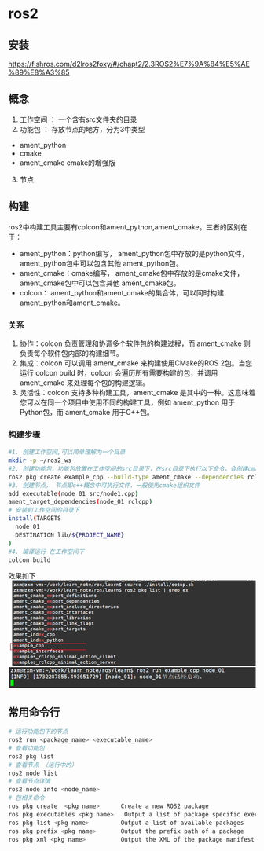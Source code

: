 # ros2
## 安装
https://fishros.com/d2lros2foxy/#/chapt2/2.3ROS2%E7%9A%84%E5%AE%89%E8%A3%85
## 概念
1. 工作空间 ： 一个含有src文件夹的目录
2. 功能包 ： 存放节点的地方，分为3中类型
- ament_python
- cmake
- ament_cmake  cmake的增强版
3. 节点
## 构建
ros2中构建工具主要有colcon和ament_python,ament_cmake。三者的区别在于：
- ament_python：python编写， ament_python包中存放的是python文件， ament_python包中可以包含其他 ament_python包。
- ament_cmake：cmake编写， ament_cmake包中存放的是cmake文件， ament_cmake包中可以包含其他 ament_cmake包。
- colcon： ament_python和ament_cmake的集合体，可以同时构建ament_python和ament_cmake。
### 关系
1. 协作：colcon 负责管理和协调多个软件包的构建过程，而 ament_cmake 则负责每个软件包内部的构建细节。
2. 集成：colcon 可以调用 ament_cmake 来构建使用CMake的ROS 2包。当您运行 colcon build 时，colcon 会遍历所有需要构建的包，并调用 ament_cmake 来处理每个包的构建逻辑。
3. 灵活性：colcon 支持多种构建工具，ament_cmake 是其中的一种。这意味着您可以在同一个项目中使用不同的构建工具，例如 ament_python 用于Python包，而 ament_cmake 用于C++包。
### 构建步骤
```sh
#1. 创建工作空间,可以简单理解为一个目录
mkdir -p ~/ros2_ws
#2. 创建功能包，功能包放置在工作空间的src目录下，在src目录下执行以下命令，会创建cmake，src,include等文件夹
ros2 pkg create example_cpp --build-type ament_cmake --dependencies rclcpp
#3. 创建节点， 节点即c++概念中可执行文件，一般使用cmake组织文件
add_executable(node_01 src/node1.cpp)
ament_target_dependencies(node_01 rclcpp)
# 安装到工作空间的目录下
install(TARGETS
  node_01
  DESTINATION lib/${PROJECT_NAME}
)
#4. 编译运行 在工作空间下
colcon build

```
效果如下
![alt text](img/image.png)
![alt text](img/image01.png)
## 常用命令行
```sh
# 运行功能包下的节点
ros2 run <package_name> <executable_name>
# 查看功能包
ros2 pkg list
# 查看节点 （运行中的）
ros2 node list
# 查看节点详情
ros2 node info <node_name>
# 包相关命令
ros pkg create  <pkg name>      Create a new ROS2 package
ros pkg executables <pkg name>   Output a list of package specific executables
ros pkg list <pkg name>         Output a list of available packages
ros pkg prefix <pkg name>       Output the prefix path of a package
ros pkg xml <pkg name>          Output the XML of the package manifest or a specific tag
```